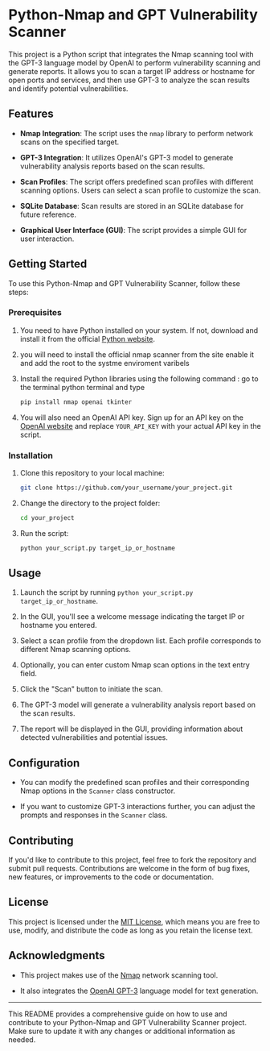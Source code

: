 # Python-Nmap and GPT Vulnerability Scanner

This project is a Python script that integrates the Nmap scanning tool with the GPT-3 language model by OpenAI to perform vulnerability
scanning and generate reports. It allows you to scan a target IP address or hostname for open ports and services, 
and then use GPT-3 to analyze the scan results and identify potential vulnerabilities.

## Features

- **Nmap Integration**: The script uses the `nmap` library to perform network scans on the specified target.

- **GPT-3 Integration**: It utilizes OpenAI's GPT-3 model to generate vulnerability analysis reports based on the scan results.

- **Scan Profiles**: The script offers predefined scan profiles with different scanning options. Users can select a scan profile to customize the scan.

- **SQLite Database**: Scan results are stored in an SQLite database for future reference.

- **Graphical User Interface (GUI)**: The script provides a simple GUI for user interaction.

## Getting Started

To use this Python-Nmap and GPT Vulnerability Scanner, follow these steps:

### Prerequisites

1. You need to have Python installed on your system. If not, download and install it from the official [Python website](https://www.python.org/downloads/).
2.  you will need to install the official nmap scanner from the site enable it and add the root to the systme enviroment varibels 
3. Install the required Python libraries using the following command :
go to the terminal python terminal and type 
   ```bash
   pip install nmap openai tkinter
   ```

4. You will also need an OpenAI API key. Sign up for an API key on the [OpenAI website](https://beta.openai.com/signup/) and replace `YOUR_API_KEY` with your actual API key in the script.

### Installation

1. Clone this repository to your local machine:

   ```bash
   git clone https://github.com/your_username/your_project.git
   ```

2. Change the directory to the project folder:

   ```bash
   cd your_project
   ```

3. Run the script:

   ```bash
   python your_script.py target_ip_or_hostname
   ```

## Usage

1. Launch the script by running `python your_script.py target_ip_or_hostname`.

2. In the GUI, you'll see a welcome message indicating the target IP or hostname you entered.

3. Select a scan profile from the dropdown list. Each profile corresponds to different Nmap scanning options.

4. Optionally, you can enter custom Nmap scan options in the text entry field.

5. Click the "Scan" button to initiate the scan.

6. The GPT-3 model will generate a vulnerability analysis report based on the scan results.

7. The report will be displayed in the GUI, providing information about detected vulnerabilities and potential issues.

## Configuration

- You can modify the predefined scan profiles and their corresponding Nmap options in the `Scanner` class constructor.

- If you want to customize GPT-3 interactions further, you can adjust the prompts and responses in the `Scanner` class.

## Contributing

If you'd like to contribute to this project, feel free to fork the repository and submit pull requests. Contributions are welcome in the form of bug fixes, new features, or improvements to the code or documentation.

## License

This project is licensed under the [MIT License](LICENSE), which means you are free to use, modify, and distribute the code as long as you retain the license text.

## Acknowledgments

- This project makes use of the [Nmap](https://nmap.org/) network scanning tool.

- It also integrates the [OpenAI GPT-3](https://beta.openai.com/signup/) language model for text generation.

---

This README provides a comprehensive guide on how to use and contribute to your Python-Nmap and GPT Vulnerability Scanner project. Make sure to update it with any changes or additional information as needed.

